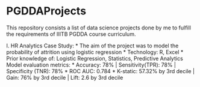 # PGDDAProjects
This repository consists a list of data science projects done by me to fulfill the requirements of IIITB PGDDA course curriculum. 

I. HR Analytics Case Study: 
        * The aim of the project was to model the probability of attrition using logistic regression
        * Technology: R, Excel 
        * Prior knowledge of: Logistic Regression, Statistics, Predictive Analytics
   Model evaluation metrics:
        * Accuracy: 78% | Sensitivity(TPR): 78% | Specificity (TNR): 78%
        * ROC AUC: 0.784
        * K-static: 57.32% by 3rd decile | Gain: 76% by 3rd decile | Lift: 2.6 by 3rd decile
